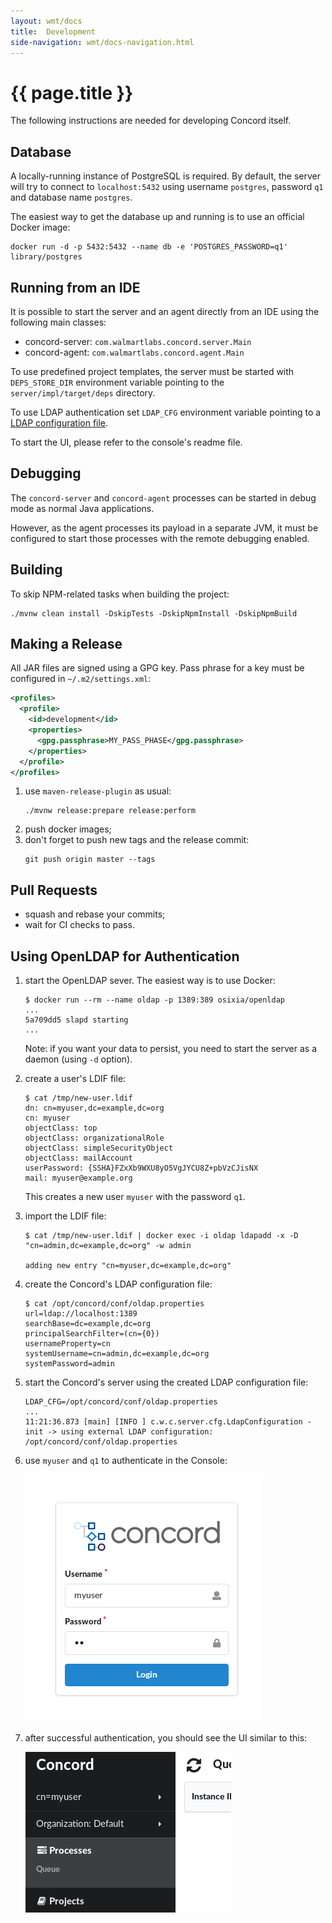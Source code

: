 ```yaml
---
layout: wmt/docs
title:  Development
side-navigation: wmt/docs-navigation.html
---
```


# {{ page.title }} 

The following instructions are needed for developing Concord itself.

## Database

A locally-running instance of PostgreSQL is required. By default, the server
will try to connect to `localhost:5432` using username `postgres`, password
`q1` and database name `postgres`.

The easiest way to get the database up and running is to use an official
Docker image:
```
docker run -d -p 5432:5432 --name db -e 'POSTGRES_PASSWORD=q1' library/postgres
```

## Running from an IDE

It is possible to start the server and an agent directly from an IDE using the
following main classes:
- concord-server: `com.walmartlabs.concord.server.Main`
- concord-agent: `com.walmartlabs.concord.agent.Main`

To use predefined project templates, the server must be started with `DEPS_STORE_DIR`
environment variable pointing to the `server/impl/target/deps` directory.

To use LDAP authentication set `LDAP_CFG` environment variable pointing to a [LDAP
configuration file](./configuration.html#ldap).

To start the UI, please refer to the console's readme file.

## Debugging

The `concord-server` and `concord-agent` processes can be started in debug mode as
normal Java applications.

However, as the agent processes its payload in a separate JVM, it must be
configured to start those processes with the remote debugging enabled.

## Building

To skip NPM-related tasks when building the project:
```
./mvnw clean install -DskipTests -DskipNpmInstall -DskipNpmBuild
```

## Making a Release

All JAR files are signed using a GPG key. Pass phrase for a key must be configured in
`~/.m2/settings.xml`:
```xml
<profiles>
  <profile>
    <id>development</id>
    <properties>
      <gpg.passphrase>MY_PASS_PHASE</gpg.passphrase>
    </properties>
  </profile>
</profiles>
```

1. use `maven-release-plugin` as usual:
   ```
   ./mvnw release:prepare release:perform
   ```
2. push docker images;
3. don't forget to push new tags and the release commit:
   ```
   git push origin master --tags
   ```

## Pull Requests

- squash and rebase your commits;
- wait for CI checks to pass.

## Using OpenLDAP for Authentication

1. start the OpenLDAP sever. The easiest way is to use Docker:
   ```
   $ docker run --rm --name oldap -p 1389:389 osixia/openldap
   ...
   5a709dd5 slapd starting
   ...
   ```

   Note: if you want your data to persist, you need to start the server
   as a daemon (using `-d` option).

2. create a user's LDIF file:
   ```
   $ cat /tmp/new-user.ldif
   dn: cn=myuser,dc=example,dc=org
   cn: myuser
   objectClass: top
   objectClass: organizationalRole
   objectClass: simpleSecurityObject
   objectClass: mailAccount
   userPassword: {SSHA}FZxXb9WXU8yO5VgJYCU8Z+pbVzCJisNX
   mail: myuser@example.org
   ```

   This creates a new user `myuser` with the password `q1`.

3. import the LDIF file:
   ```
   $ cat /tmp/new-user.ldif | docker exec -i oldap ldapadd -x -D "cn=admin,dc=example,dc=org" -w admin
   
   adding new entry "cn=myuser,dc=example,dc=org"
   ```

4. create the Concord's LDAP configuration file:
   ```
   $ cat /opt/concord/conf/oldap.properties
   url=ldap://localhost:1389
   searchBase=dc=example,dc=org
   principalSearchFilter=(cn={0})
   usernameProperty=cn
   systemUsername=cn=admin,dc=example,dc=org
   systemPassword=admin
   ```

5. start the Concord's server using the created LDAP configuration
file:

   ```
   LDAP_CFG=/opt/concord/conf/oldap.properties
   ...
   11:21:36.873 [main] [INFO ] c.w.c.server.cfg.LdapConfiguration - init -> using external LDAP configuration: /opt/concord/conf/oldap.properties
   ```

6. use `myuser` and `q1` to authenticate in the Console:

   ![Login](/assets/img/screenshots/oldap-login.png)
  
7. after successful authentication, you should see the UI similar to this: 

   ![Success](/assets/img/screenshots/oldap-success.png)
